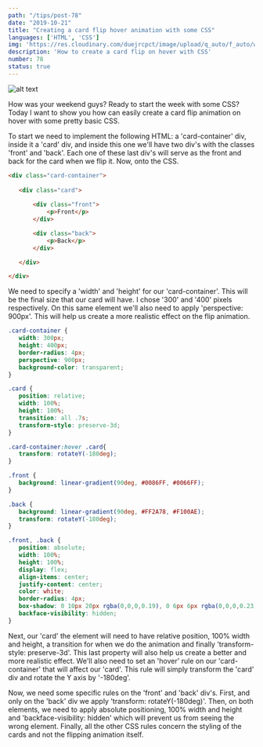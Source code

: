 ```yaml
---
path: "/tips/post-78"
date: "2019-10-21"
title: "Creating a card flip hover animation with some CSS"
languages: ['HTML', 'CSS']
img: 'https://res.cloudinary.com/duejrcpct/image/upload/q_auto/f_auto/w_1000/v1587031994/tips/78-1_z1tttw.png'
description: 'How to create a card flip on hover with CSS'
number: 78
status: true
---
```


![alt text](https://res.cloudinary.com/duejrcpct/image/upload/q_auto/v1588705048/tips/78-2_qo6x4i.gif "CSS card flip")

How was your weekend guys? Ready to start the week with some CSS?  
Today I want to show you how can easily create a card flip animation on hover with some pretty basic CSS.

To start we need to implement the following HTML: a 'card-container' div, inside it a 'card' div, and inside this one we'll have two div's with the classes 'front' and 'back'. Each one of these last div's will serve as the front and back for the card when we flip it. Now, onto the CSS.

 ```html
 <div class="card-container">
            
    <div class="card">
        
        <div class="front">
            <p>Front</p>
        </div>

        <div class="back">
            <p>Back</p>
        </div>

    </div>

</div>
 ```

We need to specify a 'width' and 'height' for our 'card-container'. This will be the final size that our card will have. I chose '300' and '400' pixels respectively. On this same element we'll also need to apply 'perspective: 900px'. This will help us create a more realistic effect on the flip animation.

 ```css
.card-container {
    width: 300px;
    height: 400px;
    border-radius: 4px;
    perspective: 900px;
    background-color: transparent;
}

.card {
    position: relative;
    width: 100%;
    height: 100%;
    transition: all .7s;
    transform-style: preserve-3d;
}

.card-container:hover .card{
    transform: rotateY(-180deg);
}

.front {
    background: linear-gradient(90deg, #0086FF, #0066FF);
}

.back {
    background: linear-gradient(90deg, #FF2A78, #F100AE);
    transform: rotateY(-180deg);
}

.front, .back {
    position: absolute;
    width: 100%;
    height: 100%;
    display: flex;
    align-items: center;
    justify-content: center;
    color: white;
    border-radius: 4px;
    box-shadow: 0 10px 20px rgba(0,0,0,0.19), 0 6px 6px rgba(0,0,0,0.23);
    backface-visibility: hidden;
}
 ```

Next, our 'card' the element will need to have relative position, 100% width and height, a transition for when we do the animation and finally 'transform-style: preserve-3d'. This last property will also help us create a better and more realistic effect. We'll also need to set an 'hover' rule on our 'card-container' that will affect our 'card'. This rule will simply transform the 'card' div and rotate the Y axis by '-180deg'.

Now, we need some specific rules on the 'front' and 'back' div's. First, and only on the 'back' div we apply 'transform: rotateY(-180deg)'. Then, on both elements, we need to apply absolute positioning, 100% width and height and 'backface-visibility: hidden' which will prevent us from seeing the wrong element. Finally, all the other CSS rules concern the styling of the cards and not the flipping animation itself.